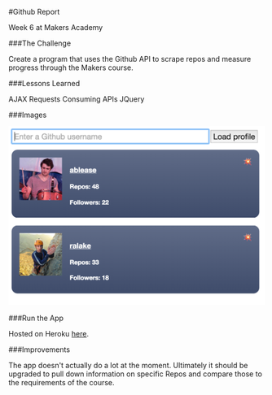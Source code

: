 #Github Report

Week 6 at Makers Academy

###The Challenge

Create a program that uses the Github API to scrape repos and measure progress
through the Makers course.

###Lessons Learned

AJAX Requests
Consuming APIs
JQuery


###Images

![alt text](images/githubreport.png
"Github Report")

###Run the App

Hosted on Heroku [here](https://radiant-shore-5426.herokuapp.com/).

###Improvements

The app doesn't actually do a lot at the moment. Ultimately it should be
upgraded to pull down information on specific Repos and compare those to the
requirements of the course.


